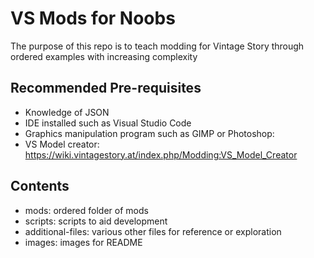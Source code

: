 # VS Mods for Noobs

The purpose of this repo is to teach modding for Vintage Story through ordered examples with increasing complexity

## Recommended Pre-requisites

- Knowledge of JSON
- IDE installed such as Visual Studio Code
- Graphics manipulation program such as GIMP or Photoshop: 
- VS Model creator: https://wiki.vintagestory.at/index.php/Modding:VS_Model_Creator

## Contents

- mods: ordered folder of mods
- scripts: scripts to aid development
- additional-files: various other files for reference or exploration
- images: images for README

